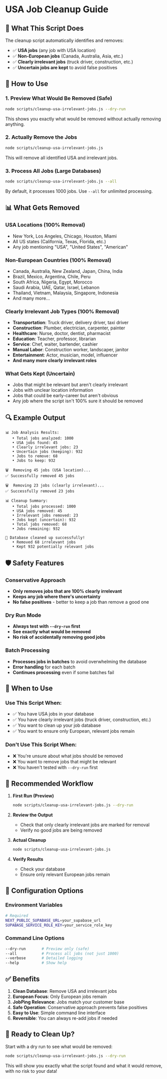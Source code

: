 # USA Job Cleanup Guide

## 🎯 **What This Script Does**

The cleanup script automatically identifies and removes:
- ✅ **USA jobs** (any job with USA location)
- ✅ **Non-European jobs** (Canada, Australia, Asia, etc.)
- ✅ **Clearly irrelevant jobs** (truck driver, construction, etc.)
- ✅ **Uncertain jobs are kept** to avoid false positives

## 🚀 **How to Use**

### **1. Preview What Would Be Removed (Safe)**
```bash
node scripts/cleanup-usa-irrelevant-jobs.js --dry-run
```
This shows you exactly what would be removed without actually removing anything.

### **2. Actually Remove the Jobs**
```bash
node scripts/cleanup-usa-irrelevant-jobs.js
```
This will remove all identified USA and irrelevant jobs.

### **3. Process All Jobs (Large Databases)**
```bash
node scripts/cleanup-usa-irrelevant-jobs.js --all
```
By default, it processes 1000 jobs. Use `--all` for unlimited processing.

## 📊 **What Gets Removed**

### **USA Locations (100% Removal)**
- New York, Los Angeles, Chicago, Houston, Miami
- All US states (California, Texas, Florida, etc.)
- Any job mentioning "USA", "United States", "American"

### **Non-European Countries (100% Removal)**
- Canada, Australia, New Zealand, Japan, China, India
- Brazil, Mexico, Argentina, Chile, Peru
- South Africa, Nigeria, Egypt, Morocco
- Saudi Arabia, UAE, Qatar, Israel, Lebanon
- Thailand, Vietnam, Malaysia, Singapore, Indonesia
- And many more...

### **Clearly Irrelevant Job Types (100% Removal)**
- **Transportation**: Truck driver, delivery driver, taxi driver
- **Construction**: Plumber, electrician, carpenter, painter
- **Healthcare**: Nurse, doctor, dentist, pharmacist
- **Education**: Teacher, professor, librarian
- **Service**: Chef, waiter, bartender, cashier
- **Manual Labor**: Construction worker, landscaper, janitor
- **Entertainment**: Actor, musician, model, influencer
- **And many more clearly irrelevant roles**

### **What Gets Kept (Uncertain)**
- Jobs that might be relevant but aren't clearly irrelevant
- Jobs with unclear location information
- Jobs that could be early-career but aren't obvious
- Any job where the script isn't 100% sure it should be removed

## 🔍 **Example Output**

```
📊 Job Analysis Results:
   • Total jobs analyzed: 1000
   • USA jobs found: 45
   • Clearly irrelevant jobs: 23
   • Uncertain jobs (keeping): 932
   • Jobs to remove: 68
   • Jobs to keep: 932

🗑️  Removing 45 jobs (USA location)...
✅ Successfully removed 45 jobs

🗑️  Removing 23 jobs (clearly irrelevant)...
✅ Successfully removed 23 jobs

📊 Cleanup Summary:
   • Total jobs processed: 1000
   • USA jobs removed: 45
   • Irrelevant jobs removed: 23
   • Jobs kept (uncertain): 932
   • Total jobs removed: 68
   • Jobs remaining: 932

🎯 Database cleaned up successfully!
   • Removed 68 irrelevant jobs
   • Kept 932 potentially relevant jobs
```

## 🛡️ **Safety Features**

### **Conservative Approach**
- **Only removes jobs that are 100% clearly irrelevant**
- **Keeps any job where there's uncertainty**
- **No false positives** - better to keep a job than remove a good one

### **Dry Run Mode**
- **Always test with `--dry-run` first**
- **See exactly what would be removed**
- **No risk of accidentally removing good jobs**

### **Batch Processing**
- **Processes jobs in batches** to avoid overwhelming the database
- **Error handling** for each batch
- **Continues processing** even if some batches fail

## 🎯 **When to Use**

### **Use This Script When:**
- ✅ You have USA jobs in your database
- ✅ You have clearly irrelevant jobs (truck driver, construction, etc.)
- ✅ You want to clean up your job database
- ✅ You want to ensure only European, relevant jobs remain

### **Don't Use This Script When:**
- ❌ You're unsure about what jobs should be removed
- ❌ You want to remove jobs that might be relevant
- ❌ You haven't tested with `--dry-run` first

## 🚀 **Recommended Workflow**

1. **First Run (Preview)**
   ```bash
   node scripts/cleanup-usa-irrelevant-jobs.js --dry-run
   ```

2. **Review the Output**
   - Check that only clearly irrelevant jobs are marked for removal
   - Verify no good jobs are being removed

3. **Actual Cleanup**
   ```bash
   node scripts/cleanup-usa-irrelevant-jobs.js
   ```

4. **Verify Results**
   - Check your database
   - Ensure only relevant European jobs remain

## 🔧 **Configuration Options**

### **Environment Variables**
```bash
# Required
NEXT_PUBLIC_SUPABASE_URL=your_supabase_url
SUPABASE_SERVICE_ROLE_KEY=your_service_role_key
```

### **Command Line Options**
```bash
--dry-run       # Preview only (safe)
--all           # Process all jobs (not just 1000)
--verbose       # Detailed logging
--help          # Show help
```

## ✅ **Benefits**

1. **Clean Database**: Remove USA and irrelevant jobs
2. **European Focus**: Only European jobs remain
3. **JobPing Relevance**: Jobs match your customer base
4. **Safe Operation**: Conservative approach prevents false positives
5. **Easy to Use**: Simple command line interface
6. **Reversible**: You can always re-add jobs if needed

## 🎯 **Ready to Clean Up?**

Start with a dry run to see what would be removed:

```bash
node scripts/cleanup-usa-irrelevant-jobs.js --dry-run
```

This will show you exactly what the script found and what it would remove, with no risk to your data!
